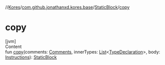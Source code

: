 //[Kores](../../index.md)/[com.github.jonathanxd.kores.base](../index.md)/[StaticBlock](index.md)/[copy](copy.md)



# copy  
[jvm]  
Content  
fun [copy](copy.md)(comments: [Comments](../../com.github.jonathanxd.kores.base.comment/-comments/index.md), innerTypes: [List](https://kotlinlang.org/api/latest/jvm/stdlib/kotlin.collections/-list/index.html)<[TypeDeclaration](../-type-declaration/index.md)>, body: [Instructions](../../com.github.jonathanxd.kores/-instructions/index.md)): [StaticBlock](index.md)  



